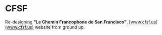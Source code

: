 # CFSF
Re-designing **"Le Chemin Francophone de San Francisco"**, [www.cfsf.us](www.cfsf.us) website from ground up.
